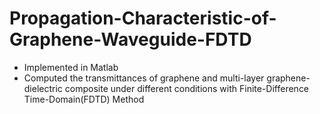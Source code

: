 # Propagation-Characteristic-of-Graphene-Waveguide-FDTD
- Implemented in Matlab
- Computed the transmittances of graphene and multi-layer graphene-dielectric composite under different conditions
with Finite-Difference Time-Domain(FDTD) Method
